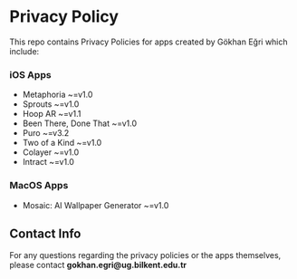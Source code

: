<h1>Privacy Policy</h1>

<p>This repo contains Privacy Policies for apps created by Gökhan Eğri which include:</p>

<h3>iOS Apps</h3>
<ul>
<li>Metaphoria ~=v1.0</li>
<li>Sprouts ~=v1.0</li>
<li>Hoop AR ~=v1.1</li>
<li>Been There, Done That ~=v1.0</li>
<li>Puro ~=v3.2</li>
<li>Two of a Kind ~=v1.0</li>
<li>Colayer ~=v1.0</li>
<li>Intract ~=v1.0</li>
</ul>
  
<h3>MacOS Apps</h3>
<ul>
<li>Mosaic: AI Wallpaper Generator ~=v1.0</li>
</ul>

<h2>Contact Info</h2>
<p>For any questions regarding the privacy policies or the apps themselves, please contact <b>gokhan.egri@ug.bilkent.edu.tr</b></p>
